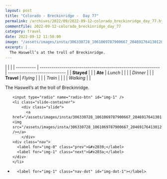 ```yaml
---
layout: post
title: "Colorado - Breckinridge -  Day 77"
permalink: /archives/2022/09/2022-09-12-colorado_breckinridge_day_77.html
commentfile: 2022-09-12-colorado_breckinridge_day_77
category: travel
date: 2022-09-12 11:58:00
image: "/assets/images/insta/306330728_1061069787900667_2046917641301207585_n_18005837794477979.jpg"
excerpt: |
  The Haswell’s at the troll of Breckinridge.
---
```


|            |                                                              |
| ---------- | ------------------------------------------------------------ | ----------------------------- |
| **Stayed** |  |
| **Ate**    | _Lunch_                                                      |          |
|            | _Dinner_                                                     |          |
| **Travel** | _Flying_                                                     |          |
|            | _Train_                                                      |          |
|            | _Walking_                                                    |          |


The Haswell’s at the troll of Breckinridge.


<ul class="slides">

    <input type="radio" name="radio-btn" id="img-1" />
    <li class="slide-container">
        <div class="slide">
          <a href="/assets/images/insta/306330728_1061069787900667_2046917641301207585_n_18005837794477979.jpg"><img src="/assets/images/insta/306330728_1061069787900667_2046917641301207585_n_18005837794477979.jpg" /></a>
        </div>
    <div class="nav">
      <label for="img-0" class="prev">&#x2039;</label>
      <label for="img-1" class="next">&#x203a;</label>
    </div>
    </li>
			
<li class="nav-dots">

      <label for="img-1" class="nav-dot" id="img-dot-1"></label>

</li>
</ul>        
             

		